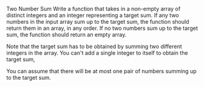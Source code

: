 Two Number Sum 
Write a function that takes in a non-empty array of distinct integers and an integer representing a target sum. 
If any two numbers in the input array sum up to the target sum, the function should return them in an array, in any order. 
If no two numbers sum up to the target sum, the function should return an empty array. 

Note that the target sum has to be obtained by summing two different integers in the array. 
You can't add a single integer to itself to obtain the target sum, 

You can assume that there will be at most one pair of numbers summing up to the target sum. 
